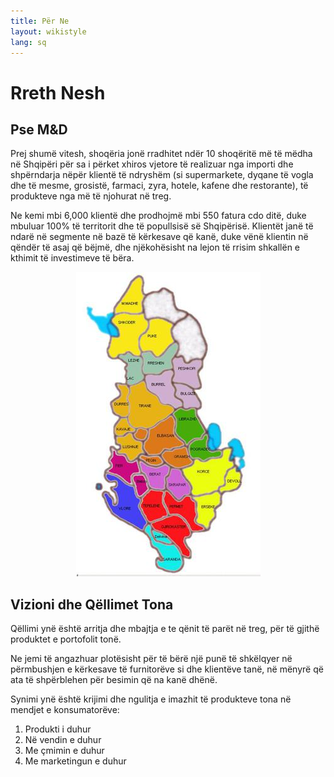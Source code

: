 ```yaml
---
title: Për Ne
layout: wikistyle
lang: sq
---
```


Rreth Nesh
==========

Pse M&amp;D
-----------

Prej shumë vitesh, shoqëria jonë rradhitet ndër 10 shoqëritë më të mëdha në Shqipëri për sa i përket xhiros vjetore të realizuar nga importi dhe shpërndarja nëpër klientë të ndryshëm (si supermarkete, dyqane të vogla dhe të mesme, grosistë, farmaci, zyra, hotele, kafene dhe restorante), të produkteve nga më të njohurat në treg. 

Ne kemi mbi 6,000 klientë dhe prodhojmë mbi 550 fatura cdo ditë, duke mbuluar 100% të territorit dhe të popullsisë së Shqipërisë. Klientët janë të ndarë në segmente në bazë të kërkesave që kanë, duke vënë klientin në qëndër të asaj që bëjmë, dhe njëkohësisht na lejon të rrisim shkallën e kthimit të investimeve të bëra.

<center><img class="border" src="images/map_small.jpg" alt="Distribution Coverage" /></center>


Vizioni dhe Qëllimet Tona
-------------------------
Qëllimi ynë është arritja dhe mbajtja e te qënit të parët në treg, për të gjithë produktet e portofolit tonë.

Ne jemi të angazhuar plotësisht për të bërë një punë të shkëlqyer në përmbushjen e kërkesave të furnitorëve si dhe klientëve tanë, në mënyrë që ata të shpërblehen për besimin që na kanë dhënë.

Synimi ynë është krijimi dhe ngulitja e imazhit të produkteve tona në mendjet e konsumatorëve:

1. Produkti i duhur
2. Në vendin e duhur
3. Me çmimin e duhur
4. Me marketingun e duhur

